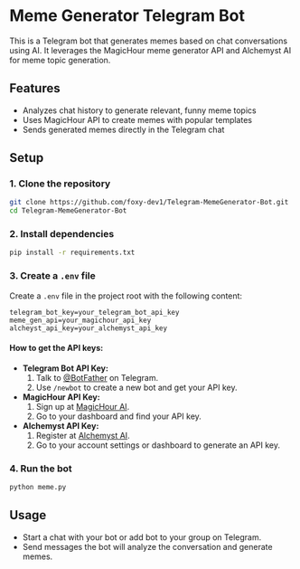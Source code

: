 # Meme Generator Telegram Bot

This is a Telegram bot that generates memes based on chat conversations using AI. It leverages the MagicHour meme generator API and Alchemyst AI for meme topic generation.

## Features
- Analyzes chat history to generate relevant, funny meme topics
- Uses MagicHour API to create memes with popular templates
- Sends generated memes directly in the Telegram chat

## Setup

### 1. Clone the repository
```bash
git clone https://github.com/foxy-dev1/Telegram-MemeGenerator-Bot.git
cd Telegram-MemeGenerator-Bot
```

### 2. Install dependencies
```bash
pip install -r requirements.txt
```

### 3. Create a `.env` file
Create a `.env` file in the project root with the following content:

```
telegram_bot_key=your_telegram_bot_api_key
meme_gen_api=your_magichour_api_key
alcheyst_api_key=your_alchemyst_api_key 
```

#### How to get the API keys:
- **Telegram Bot API Key:**
  1. Talk to [@BotFather](https://t.me/BotFather) on Telegram.
  2. Use `/newbot` to create a new bot and get your API key.
- **MagicHour API Key:**
  1. Sign up at [MagicHour AI](https://magichour.ai/).
  2. Go to your dashboard and find your API key.
- **Alchemyst API Key:**
  1. Register at [Alchemyst AI](https://getalchemyst.ai/).
  2. Go to your account settings or dashboard to generate an API key.

### 4. Run the bot
```bash
python meme.py
```

## Usage
- Start a chat with your bot or add bot to your group on Telegram.
- Send messages the bot will analyze the conversation and generate memes.

